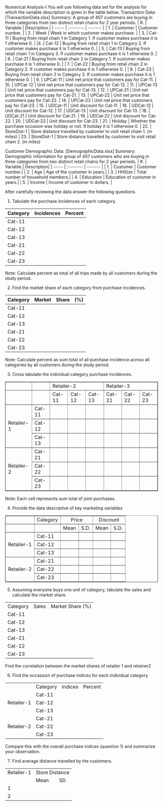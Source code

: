 Numerical Analysis-I
You will use following data set for the analysis for which the variable description is given in the
table below.
Transaction Data: [TransactionData.xlsx]
Summary: A group of 407 customers are buying in three categories from two distinct retail
chains for 2 year periods.
| #.    | Variable | Description |
| ----- | :-------: | ------- |
| 1. | Customer | Customer number. |
| 2. | Week | Week in which customer makes purchase. |
| 3. | Cat-11 | Buying from retail chain 1 in Category 1. If customer makes purchase it is 1 otherwise 0. |
|4. | Cat-12 | Buying from retail chain 1 in Category 2. If customer makes purchase it is 1 otherwise 0. |
| 5. | Cat-13 | Buying from retail chain 1 in Category 3. If customer makes purchase it is 1 otherwise 0. |
| 6. | Cat-21 | Buying from retail chain 2 in Category 1. If customer makes purchase it is 1 otherwise 0. |
| 7. | Cat-22 | Buying from retail chain 2 in Category 2. If customer makes purchase it is 1 otherwise 0. |
| 8. | Cat-23 | Buying from retail chain 2 in Category 3. If customer makes purchase it is 1 otherwise 0. |
| 9. | UPCat-11 | Unit net price that customers pay for Cat-11.
| 10. | UPCat-12 | Unit net price that customers pay for Cat-12.
| 11. | UPCat-13 | Unit net price that customers pay for Cat-13.
| 12. | UPCat-21 | Unit net price that customers pay for Cat-21.
| 13. | UPCat-22 | Unit net price that customers pay for Cat-22.
| 14. | UPCat-23 | Unit net price that customers pay for Cat-23.
| 15. | UDCat-11 | Unit discount for Cat-11.
| 16. | UDCat-12 | Unit discount for Cat-12.
| 17. | UDCat-13 | Unit discount for Cat-13.
| 18. | UDCat-21 | Unit discount for Cat-21.
| 19. | UDCat-22 | Unit discount for Cat-22.
| 20. | UDCat-23 | Unit discount for Cat-23.
| 21. | Holiday | Whether the purchase occasion was holiday or not. If holiday it is 1 otherwise 0.
| 22. | StoreDist-1 | Store distance travelled by customer to visit retail chain 1. (in miles)
| 23. | StoreDist-1 | Store distance travelled by customer to visit retail chain 2. (in miles)


Customer Demographic Data: [DemographicData.xlsx]
Summary: Demographic information for group of 407 customers who are buying in three categories from two distinct retail chains for 2 year periods.
| #. | Variable | Description| 
| ----- | :-------: | ------- |
| 1. | Customer | Customer number.| 
| 2. | Age | Age of the customer in years.| 
| 3. | HHSize | Total number of household members.| 
| 4. | Education | Education of customer in years.| 
| 5. | Income | Income of customer in dollars. |

After carefully reviewing the data answer the following questions.
1. Tabulate the purchase incidences of each category.

| Category | Incidences | Percent
| ----- | :-------: | -----  |
| Cat-11 |          |   
| Cat-12 |                |  
| Cat-13 |               | 
| Cat-21 |               |  
| Cat-22 |                |  
| Cat-23 |                |        |

Note: Calculate percent as total of all trips made by all customers during the study period.
 

2. Find the market share of each category from purchase incidences.

| Category | Market | Share | (%) |
| ----- | :-------: | ------- | ---- |
| Cat-11   |        |       | 
| Cat-12   |        |       |  
| Cat-13   |        |       |   
| Cat-21   |        |       |   
| Cat-22   |        |       |   
| Cat-23   |        |       |   

Note: Calculate percent as sum total of all purchase incidence across all categories by all
customers during the study period.

3. Cross tabulate the individual category purchase incidences.
<table border="1">
    <tr>
        <td></td>
        <td></td>
        <td colspan="3">Retailer-2</td>
        <td colspan="3">Retailer-3</td>
    </tr>
    <tr>
        <td></td>
        <td></td>
        <td>Cat-11</td>
        <td>Cat-12</td>
        <td>Cat-13</td>
        <td>Cat-21</td>
        <td>Cat-22</td>
        <td>Cat-23</td>
    </tr>
    <tr>
        <td rowspan="3">Retailer-1</td>
        <td>Cat-11</td>
        <td></td>
        <td></td>
        <td></td>
        <td></td>
        <td></td>
        <td></td>
    </tr>
    <tr>
        <td>Cat-12</td>
        <td></td>
        <td></td>
        <td></td>
        <td></td>
        <td></td>
        <td></td>
    </tr>
    <tr>
        <td>Cat-13</td>
        <td></td>
        <td></td>
        <td></td>
        <td></td>
        <td></td>
        <td></td>
    </tr>
    <tr>
        <td rowspan="3">Retailer-2</td>
        <td>Cat-21</td>
        <td></td>
        <td></td>
        <td></td>
        <td></td>
        <td></td>
        <td></td>
    </tr>
    <tr>
        <td>Cat-22</td>
        <td></td>
        <td></td>
        <td></td>
        <td></td>
        <td></td>
        <td></td>
    </tr>
    <tr>
        <td>Cat-23</td>
        <td></td>
        <td></td>
        <td></td>
        <td></td>
        <td></td>
        <td></td>
    </tr>
</table>

Note: Each cell represents sum total of joint purchases.


4. Provide the data descriptive of key marketing variables

<table border="1">
    <tr>
        <td></td>
        <td>Category</td>
        <td colspan="2" align="center">Price</td>
        <td colspan="2" align="center">Discount</td>
    </tr>
    <tr>
        <td></td>
        <td></td>
        <td>Mean</td>
        <td>S.D.</td>
        <td>Mean</td>
        <td>S.D.</td>
    </tr>
    <tr>
        <td rowspan="3">Retailer-1</td>
        <td>Cat-11</td>
        <td></td>
        <td></td>
        <td></td>
        <td></td>
    </tr>
    <tr>
        <td>Cat-12</td>
        <td></td>
        <td></td>
        <td></td>
        <td></td>
    </tr>
    <tr>
        <td>Cat-13</td>
        <td></td>
        <td></td>
        <td></td>
        <td></td>
    </tr>
    <tr>
        <td rowspan="3">Retailer-2</td>
        <td>Cat-21</td>
        <td></td>
        <td></td>
        <td></td>
        <td></td>
    </tr>
    <tr>
        <td>Cat-22</td>
        <td></td>
        <td></td>
        <td></td>
        <td></td>
    </tr>
    <tr>
        <td>Cat-23</td>
        <td></td>
        <td></td>
        <td></td>
        <td></td>
    </tr>
</table>





5. Assuming everyone buys one unit of category, tabulate the sales and calculate the market share.

<table>
    <tr>
        <td>Category</td>
        <td>Sales</td>
        <td>Market Share (%) </td>
    </tr>
    <tr>
        <td>Cat-11</td>
        <td></td>
        <td></td>
    </tr>
    <tr>
        <td>Cat-12</td>
        <td></td>
        <td></td>
    </tr>
    <tr>
        <td>Cat-13</td>
        <td></td>
        <td></td>
    </tr>
    <tr>
        <td>Cat-21</td>
        <td></td>
        <td></td>
    </tr>
    <tr>
        <td>Cat-22</td>
        <td></td>
        <td></td>
    </tr>
    <tr>
        <td>Cat-23</td>
        <td></td>
        <td></td>
    </tr>
</table>

Find the correlation between the market shares of retailer 1 and retainer2



6. Find the occassion of purchase indices for each individual category

<table>
    <tr>
        <td></td>
        <td>Category</td>
        <td>Indices</td>
        <td>Percent</td>
    </tr>
    <tr>
        <td rowspan="3">Retailer-1</td>
        <td>Cat-11</td>
        <td></td>
        <td></td>
    </tr>
    <tr>
        <td>Cat-12</td>
        <td></td>
        <td></td>
    </tr>
    <tr>
        <td>Cat-13</td>
        <td></td>
        <td></td>
    </tr>
    <tr>
        <td rowspan="3">Retailer-2</td>
        <td>Cat-21</td>
        <td></td>
        <td></td>
    </tr>
    <tr>
        <td>Cat-22</td>
        <td></td>
        <td></td>
    </tr>
    <tr>
        <td>Cat-23</td>
        <td></td>
        <td></td>
    </tr>
</table>

Compare this with the overall purchase indices (question 1) and summarize your observation.




7. Find average distance travelled by the customers.
<table>
    <tr>
        <td>Retailer-1</td>
        <td colspan="2">Store Distance</td>
    </tr>
    <tr>
        <td></td>
        <td>Mean</td>
        <td>SD</td>
    </tr>
    <tr>
        <td>1</td>
        <td></td>
        <td></td>
    </tr>
    <tr>
        <td>2</td>
        <td></td>
        <td></td>
    </tr>
</table>